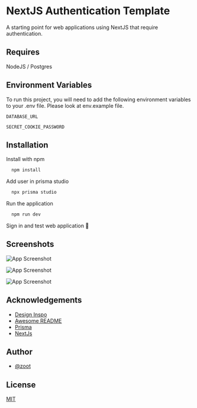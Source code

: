 # NextJS Authentication Template

A starting point for web applications using NextJS that require authentication.

## Requires

NodeJS / Postgres

## Environment Variables

To run this project, you will need to add the following environment variables to your .env file. Please look at env.example file.

`DATABASE_URL`

`SECRET_COOKIE_PASSWORD`

## Installation

Install with npm

```bash
  npm install
```

Add user in prisma studio

```bash
  npx prisma studio
```

Run the application

```bash
  npm run dev
```

Sign in and test web application 🎂

## Screenshots

![App Screenshot](https://i.imgur.com/757F40v.png)

![App Screenshot](https://i.imgur.com/M4VLDwb.png)

![App Screenshot](https://i.imgur.com/rwhhpi1.png)

## Acknowledgements

- [Design Inspo](https://www.figma.com/@harjas)
- [Awesome README](https://github.com/matiassingers/awesome-readme)
- [Prisma](https://www.prisma.io/)
- [NextJs](https://nextjs.org/)

## Author

- [@zoot](https://github.com/Zoot01)

## License

[MIT](https://choosealicense.com/licenses/mit/)
